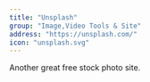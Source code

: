```yaml
---
title: "Unsplash"
group: "Image,Video Tools & Site"
address: "https://unsplash.com/"
icon: "unsplash.svg"
---
```


Another great free stock photo site.
